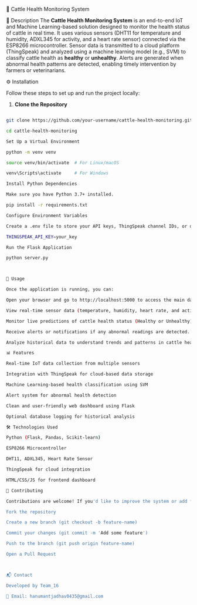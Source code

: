 🐄 Cattle Health Monitoring System

📖 Description
The **Cattle Health Monitoring System** is an end-to-end IoT and Machine Learning-based solution designed to monitor the health status of cattle in real time. It uses various sensors (DHT11 for temperature and humidity, ADXL345 for activity, and a heart rate sensor) connected via the ESP8266 microcontroller. Sensor data is transmitted to a cloud platform (ThingSpeak) and analyzed using a machine learning model (e.g., SVM) to classify cattle health as **healthy** or **unhealthy**. Alerts are generated when abnormal health patterns are detected, enabling timely intervention by farmers or veterinarians.

 ⚙️ Installation

  Follow these steps to set up and run the project locally:

1. **Clone the Repository**
 
 ```bash
 
 git clone https://github.com/your-username/cattle-health-monitoring.git

cd cattle-health-monitoring

Set Up a Virtual Environment 

python -m venv venv

source venv/bin/activate  # For Linux/macOS

venv\Scripts\activate     # For Windows

Install Python Dependencies

Make sure you have Python 3.7+ installed.

pip install -r requirements.txt

Configure Environment Variables

Create a .env file to store your API keys, ThingSpeak channel IDs, or database URIs as needed:

THINGSPEAK_API_KEY=your_key

Run the Flask Application

python server.py



🚀 Usage

Once the application is running, you can:

Open your browser and go to http://localhost:5000 to access the main dashboard.

View real-time sensor data (temperature, humidity, heart rate, and activity levels).

Monitor live predictions of cattle health status (Healthy or Unhealthy).

Receive alerts or notifications if any abnormal readings are detected.

Analyze historical data to understand trends and patterns in cattle health.

📊 Features

Real-time IoT data collection from multiple sensors

Integration with ThingSpeak for cloud-based data storage

Machine Learning-based health classification using SVM

Alert system for abnormal health detection

Clean and user-friendly web dashboard using Flask

Optional database logging for historical analysis

🛠️ Technologies Used

Python (Flask, Pandas, Scikit-learn)

ESP8266 Microcontroller

DHT11, ADXL345, Heart Rate Sensor

ThingSpeak for cloud integration

HTML/CSS/JS for frontend dashboard

🤝 Contributing

Contributions are welcome! If you'd like to improve the system or add features:

Fork the repository

Create a new branch (git checkout -b feature-name)

Commit your changes (git commit -m 'Add some feature')

Push to the branch (git push origin feature-name)

Open a Pull Request



📬 Contact

 Developed by Team_16

📧 Email: hanumantjadhav0435@gmail.com




